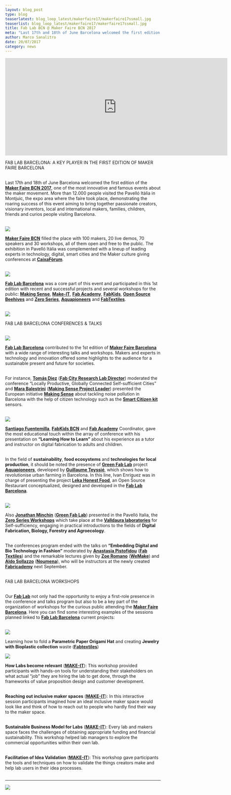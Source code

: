 ```yaml
---
layout: blog_post
type: blog
teaserlatest: blog_loop_latest/makerfaire17/makerfaire17ssmall.jpg
teaserlist: blog_loop_latest/makerfaire17/makerfaire17ssmall.jpg
title: Fab Lab BCN @ Maker Faire BCN 2017
meta: "Last 17th and 18th of June Barcelona welcomed the first edition of the Maker Faire BCN 2017, one of the most innovative and famous events about the maker movement."
author: Marco Sanalitro
date: 20/07/2017 
category: news
---
```


<iframe width="720" height="315" src="https://www.youtube.com/embed/kfUr7YGyc1w" frameborder="0" allowfullscreen></iframe>

FAB LAB BARCELONA: A KEY PLAYER IN THE FIRST EDITION OF MAKER FAIRE BARCELONA<br><br>

Last 17th and 18th of June Barcelona welcomed the first edition of the <strong><a href="http://barcelona.makerfaire.com/">Maker Faire BCN 2017</a></strong>, one of the most innovative and famous events about the maker movement. More than 12.000 people visited the Pavelló Itàlia in Montjuic, the expo area where the faire took place, demonstrating the roaring success of this event aiming to bring together passionate creators, visionary inventors, local and international makers, families, children, friends and curios people visiting Barcelona. <br><br>

<img src= "http://www.fablabbcn.org/img/blog/blog_loop_latest/makerfaire17/makerfaire172.jpg" align="middle"> 
<br>

<strong><a href="http://barcelona.makerfaire.com/">Maker Faire BCN</a></strong> filled the place with 100 makers, 20 live demos, 70 speakers and 30 workshops, all of them open and free to the public. The exhibition in Pavelló Itàlia was complemented with a lineup of leading experts in technology, digital, smart cities and the Maker culture giving conferences at <strong><a href="https://obrasociallacaixa.org/es/cultura/caixaforum-barcelona/que-hacemos">CaixaFòrum</a></strong>.<br><br>

<img src= "http://www.fablabbcn.org/img/blog/blog_loop_latest/makerfaire17/makerfaire173.jpg" align="middle"> 
<br>

<strong><a href="http://fablabbcn.org/index.html">Fab Lab Barcelona</a></strong> was a core part of this event and participated in this 1st edition with recent and successful projects and several workshops for the public: <strong><a href="http://making-sense.eu/">Making Sense</a></strong>, <strong><a href="http://make-it.io/">Make-IT</a></strong>, <strong><a href="http://fabacademy.org/">Fab Academy</a></strong>, <strong><a href="http://fablabbcn.org/event/2017/04/26/programafabkids.html">FabKids</a></strong>, <strong><a href="https://www.osbeehives.com/">Open Source Beehives</a></strong> and <strong><a href="http://fablabbcn.org/event/2017/01/21/zeroseries.html">Zero Series</a></strong>, <strong><a href="http://aquapioneers.io/">Aquapioneers</a></strong> and <strong><a href="http://fabtextiles.org/">FabTextiles</a></strong>.<br><br>
 
<img src= "http://www.fablabbcn.org/img/blog/blog_loop_latest/makerfaire17/makerfaire174.jpg" align="middle"> 
<br>

FAB LAB BARCELONA CONFERENCES & TALKS<br><br>

<img src= "http://www.fablabbcn.org/img/blog/blog_loop_latest/makerfaire17/makerfaire175.jpg" align="middle"> 
<br>

<strong><a href="http://fablabbcn.org/index.html">Fab Lab Barcelona</a></strong> contributed to the 1st edition of <strong><a href="http://barcelona.makerfaire.com/">Maker Faire Barcelona</a></strong> with a wide range of interesting talks and workshops. Makers and experts in technology and innovation offered some highlights to the audience for a sustainable present and future for societies.<br><br>
 
For instance, <strong><a href="http://fablabbcn.org/about_us.html">Tomás Diez</a></strong> (<strong><a href="http://fab.city/">Fab City Research Lab Director</a></strong>) moderated the conference “Locally Productive, Globally Connected Self-sufficient Cities” and <strong><a href="http://fablabbcn.org/about_us.html">Mara Balestrini</a></strong> (<strong><a href="http://making-sense.eu/">Making Sense Project Leader</a></strong>) presented the European initiative <strong><a href="http://making-sense.eu/">Making Sense</a></strong> about tackling noise pollution in Barcelona with the help of citizen technology such as the <strong><a href="https://smartcitizen.me/">Smart Citizen kit</a></strong> sensors.<br><br>

<img src= "http://www.fablabbcn.org/img/blog/blog_loop_latest/makerfaire17/makerfaire176.jpg" align="middle"> 
<br>

<strong><a href="http://fablabbcn.org/about_us.html">Santiago Fuentemilla</a></strong>, <strong><a href="http://fablabbcn.org/event/2017/04/26/programafabkids.html">FabKids BCN</a></strong> and <strong><a href="http://fabacademy.org/">Fab Academy</a></strong> Coordinator, gave the most educational touch within the array of conference with his presentation on <strong>“Learning How to Learn”</strong> about his experience as a tutor and instructor on digital fabrication to adults and children.<br><br>
 
In the field of <strong>sustainability</strong>, <strong>food ecosystems</strong> and <strong>technologies for local production</strong>, it should be noted the presence of <strong><a href="http://greenfablab.org/">Green Fab Lab</a></strong> project <strong><a href="http://aquapioneers.io/">Aquapioneers</a></strong>, developed by <strong><a href="https://www.facebook.com/guillaume.tess?hc_ref=ARQSXGZMT7imbpcThyxdlc_U84M9zlAzzPh0ktq7Jdg6-oDHN9GDFVq4i4c_2z-ZYL0&fref=nf">Guillaume Teyssié</a></strong>, which shows how to revolutionise urban farming in Barcelona. In this line, Ivan Enriguez was in charge of presenting the project <strong><a href="http://www.restauranteleka.com/honest-food">Leka Honest Food</a></strong>, an Open Source Restaurant conceptualized, designed and developed in the <strong><a href="https://fablabbcn.org/index.html">Fab Lab Barcelona</a></strong>.<br><br>  

<img src= "http://www.fablabbcn.org/img/blog/blog_loop_latest/makerfaire17/makerfaire177.jpg" align="middle"> 
<br>

Also <strong><a href="https://fablabbcn.org/about_us.html">Jonathan Minchin</a></strong> (<strong><a href="http://greenfablab.org/">Green Fab Lab</a></strong>) presented  in the Pavelló Italia, the <strong><a href="https://https://fablabbcn.org/event/2017/01/21/zeroseries.html">Zero Series Workshops</a></strong> which take place at the <strong><a href="http://valldaura.net/">Valldaura laboratories</a></strong> for Self-sufficiency, engaging in practical introductions to the fields of <strong>Digital Fabrication, Biology, Forestry and Agroecology</strong>.<br><br>
 
The conferences program ended with the talks on <strong>“Embedding Digital and Bio Technology in Fashion”</strong> moderated by <strong><a href="https://fablabbcn.org/about_us.html">Anastasia Pistofidou</a></strong> (<strong><a href="http://fabtextiles.org/">Fab Textiles</a></strong>) and the remarkable lectures given by <strong><a href="http://wemake.cc/chi-siamo/">Zoe Romano</a></strong> (<strong><a href="http://wemake.cc/">WeMake</a></strong>) and <strong><a href="http://noumena.io/about/">Aldo Sollazzo</a></strong> (<strong><a href="http://noumena.io/">Noumena</a></strong>), who will be instructors at the newly created <strong><a href="http://textile-academy.org/">Fabricademy</a></strong> next September.<br><br>

 
FAB LAB BARCELONA WORKSHOPS<br><br>
 
Our <strong><a href="https://fablabbcn.org/index.html">Fab Lab</a></strong> not only had the opportunity to enjoy a first-role presence in the conference and talks program but also to be a key part of the organization of workshops for the curious public attending the <strong><a href="http://barcelona.makerfaire.com/">Maker Faire Barcelona</a></strong>. Here you can find some interesting examples of the sessions planned linked to <strong><a href="https://fablabbcn.org/index.html">Fab Lab Barcelona</a></strong> current projects:<br><br>

<img src= "http://www.fablabbcn.org/img/blog/blog_loop_latest/makerfaire17/makerfaire178.jpg" align="middle"> 
<br>

Learning how to fold a <strong>Parametric Paper Origami Hat</strong> and creating <strong>Jewelry with Bioplastic collection</strong> waste (<strong><a href="http://fabtextiles.org/">Fabtextiles</a></strong>)<br>

<img src= "http://www.fablabbcn.org/img/blog/blog_loop_latest/makerfaire17/makerfaire179.jpg" align="middle"> 
<br>

<strong>How Labs become relevant</strong>  (<strong><a href="http://make-it.io/">MAKE-IT</a></strong>): This workshop provided participants with hands-on tools for understanding their stakeholders on what actual “job” they are hiring the lab to get done, through the frameworks of value proposition design and customer development.  <br><br>    	
              	
<strong>Reaching out inclusive maker spaces</strong> (<strong><a href="http://make-it.io/">MAKE-IT</a></strong>):  In this interactive session participants imagined how an ideal inclusive maker space would look like and think of how to reach out to people who hardly find their way to the maker space.<br><br>
     	              	
<strong>Sustainable Business Model for Labs</strong> (<strong><a href="http://make-it.io/">MAKE-IT</a></strong>): Every lab and makers space faces the challenges of obtaining appropriate funding and financial sustainability. This workshop helped lab managers to explore the commercial opportunities within their own lab.<br><br>
 
<strong>Facilitation of Idea Validation</strong> (<strong><a href="http://make-it.io/">MAKE-IT</a></strong>): This workshop gave participants the tools and techniques on how to validate the things creators make and help lab users in their idea processes.<br><br>

________________________________________________________________

<img src= "http://www.fablabbcn.org/img/blog/blog_loop_latest/aquapioneerscrowdfunding/apcrowdfunding1.jpg" align="middle"> 
<br>







